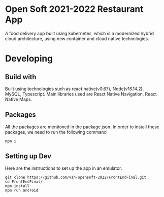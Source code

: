 # Open Soft 2021-2022 Restaurant App

A food delivery app built using kubernetes, which is a modernized hybrid cloud architecture, using new container and cloud native technologies.

# Developing

## Build with

Built using technologies such as react native(v0.67), Node(v16.14.2), MySQL, Typescript.
Main libraries used are React Native Navigation, React Native Maps.

## Packages

All the packages are mentioned in the package.json. In order to install these packages, we need to run the following command

```
npm i
```
## Setting up Dev

Here are the instructions to set up the app in an emulator.

```
git clone https://github.com/vsh-opensoft-2022/FrontEndFinal.git
cd FrontEndFinal/
npm install
npm run android
```






